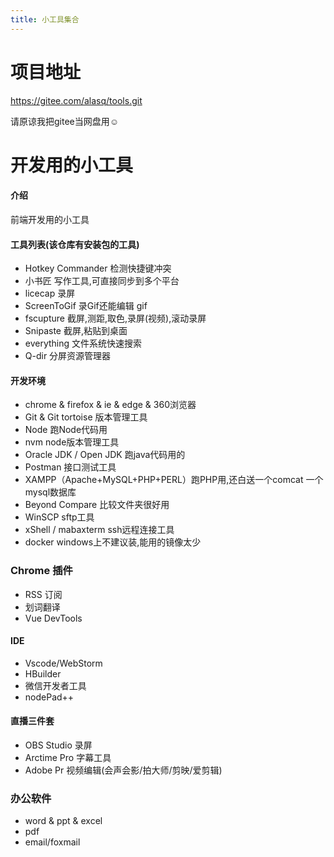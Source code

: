 ```yaml
---
title: 小工具集合
---
```

# 项目地址
https://gitee.com/alasq/tools.git 

请原谅我把gitee当网盘用☺️

# 开发用的小工具

#### 介绍
前端开发用的小工具

#### 工具列表(该仓库有安装包的工具)
- Hotkey Commander 检测快捷键冲突
- 小书匠 写作工具,可直接同步到多个平台
- licecap 录屏
- ScreenToGif 录Gif还能编辑 gif
- fscupture 截屏,测距,取色,录屏(视频),滚动录屏
- Snipaste 截屏,粘贴到桌面
- everything 文件系统快速搜索
- Q-dir 分屏资源管理器

#### 开发环境
- chrome & firefox & ie & edge & 360浏览器
- Git & Git tortoise 版本管理工具
- Node 跑Node代码用
- nvm node版本管理工具
- Oracle JDK / Open JDK 跑java代码用的
- Postman 接口测试工具
- XAMPP（Apache+MySQL+PHP+PERL）跑PHP用,还白送一个comcat 一个mysql数据库
- Beyond Compare 比较文件夹很好用
- WinSCP sftp工具
- xShell / mabaxterm ssh远程连接工具
- docker windows上不建议装,能用的镜像太少

### Chrome 插件
- RSS 订阅
- 划词翻译
- Vue DevTools
  
#### IDE
- Vscode/WebStorm
- HBuilder
- 微信开发者工具
- nodePad++

#### 直播三件套
- OBS Studio 录屏
- Arctime Pro 字幕工具
- Adobe Pr 视频编辑(会声会影/拍大师/剪映/爱剪辑)

### 办公软件
- word & ppt & excel 
- pdf
- email/foxmail

